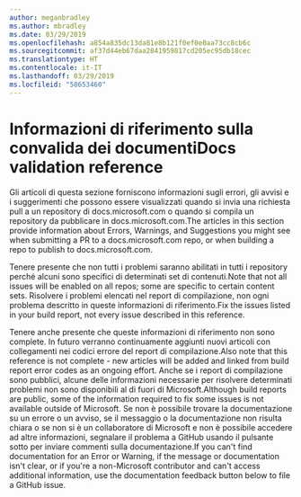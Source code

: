 ```yaml
---
author: meganbradley
ms.author: mbradley
ms.date: 03/29/2019
ms.openlocfilehash: a854a835dc13da81e8b121f0ef0e0aa73cc8cb6c
ms.sourcegitcommit: af37d44eb67daa2841959817cd205ec95db18cec
ms.translationtype: HT
ms.contentlocale: it-IT
ms.lasthandoff: 03/29/2019
ms.locfileid: "58653460"
---
```

# <a name="docs-validation-reference"></a><span data-ttu-id="2524b-101">Informazioni di riferimento sulla convalida dei documenti</span><span class="sxs-lookup"><span data-stu-id="2524b-101">Docs validation reference</span></span>

<span data-ttu-id="2524b-102">Gli articoli di questa sezione forniscono informazioni sugli errori, gli avvisi e i suggerimenti che possono essere visualizzati quando si invia una richiesta pull a un repository di docs.microsoft.com o quando si compila un repository da pubblicare in docs.microsoft.com.</span><span class="sxs-lookup"><span data-stu-id="2524b-102">The articles in this section provide information about Errors, Warnings, and Suggestions you might see when submitting a PR to a docs.microsoft.com repo, or when building a repo to publish to docs.microsoft.com.</span></span>

<span data-ttu-id="2524b-103">Tenere presente che non tutti i problemi saranno abilitati in tutti i repository perché alcuni sono specifici di determinati set di contenuti.</span><span class="sxs-lookup"><span data-stu-id="2524b-103">Note that not all issues will be enabled on all repos; some are specific to certain content sets.</span></span> <span data-ttu-id="2524b-104">Risolvere i problemi elencati nel report di compilazione, non ogni problema descritto in queste informazioni di riferimento.</span><span class="sxs-lookup"><span data-stu-id="2524b-104">Fix the issues listed in your build report, not every issue described in this reference.</span></span>

<span data-ttu-id="2524b-105">Tenere anche presente che queste informazioni di riferimento non sono complete. In futuro verranno continuamente aggiunti nuovi articoli con collegamenti nei codici errore del report di compilazione.</span><span class="sxs-lookup"><span data-stu-id="2524b-105">Also note that this reference is not complete - new articles will be added and linked from build report error codes as an ongoing effort.</span></span> <span data-ttu-id="2524b-106">Anche se i report di compilazione sono pubblici, alcune delle informazioni necessarie per risolvere determinati problemi non sono disponibili al di fuori di Microsoft.</span><span class="sxs-lookup"><span data-stu-id="2524b-106">Although build reports are public, some of the information required to fix some issues is not available outside of Microsoft.</span></span> <span data-ttu-id="2524b-107">Se non è possibile trovare la documentazione su un errore o un avviso, se il messaggio o la documentazione non risulta chiara o se non si è un collaboratore di Microsoft e non è possibile accedere ad altre informazioni, segnalare il problema a GitHub usando il pulsante sotto per inviare commenti sulla documentazione.</span><span class="sxs-lookup"><span data-stu-id="2524b-107">If you can't find documentation for an Error or Warning, if the message or documentation isn't clear, or if you're a non-Microsoft contributor and can't access additional information, use the documentation feedback button below to file a GitHub issue.</span></span>